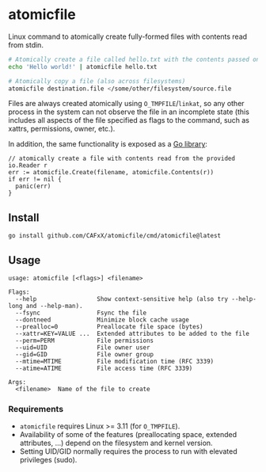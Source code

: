# atomicfile

Linux command to atomically create fully-formed files with contents read from stdin.

```sh
# Atomically create a file called hello.txt with the contents passed on stdin
echo 'Hello world!' | atomicfile hello.txt

# Atomically copy a file (also across filesystems)
atomicfile destination.file </some/other/filesystem/source.file
```

Files are always created atomically using `O_TMPFILE`/`linkat`, so any other process
in the system can not observe the file in an incomplete state (this includes all
aspects of the file specified as flags to the command, such as xattrs, permissions,
owner, etc.).

In addition, the same functionality is exposed as a [Go library](https://pkg.go.dev/github.com/CAFxX/atomicfile):

```golang
// atomically create a file with contents read from the provided io.Reader r
err := atomicfile.Create(filename, atomicfile.Contents(r))
if err != nil {
  panic(err)
}
```

## Install

```
go install github.com/CAFxX/atomicfile/cmd/atomicfile@latest
```

## Usage

```
usage: atomicfile [<flags>] <filename>

Flags:
  --help                 Show context-sensitive help (also try --help-long and --help-man).
  --fsync                Fsync the file
  --dontneed             Minimize block cache usage
  --prealloc=0           Preallocate file space (bytes)
  --xattr=KEY=VALUE ...  Extended attributes to be added to the file
  --perm=PERM            File permissions
  --uid=UID              File owner user
  --gid=GID              File owner group
  --mtime=MTIME          File modification time (RFC 3339)
  --atime=ATIME          File access time (RFC 3339)

Args:
  <filename>  Name of the file to create
```

### Requirements

- `atomicfile` requires Linux >= 3.11 (for `O_TMPFILE`).
- Availability of some of the features (preallocating space, extended attributes, ...)
  depend on the filesystem and kernel version.
- Setting UID/GID normally requires the process to run with elevated privileges (sudo).
